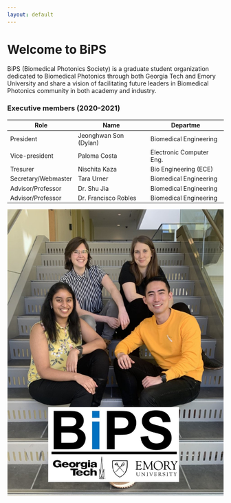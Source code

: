 ```yaml
---
layout: default
---
```


# Welcome to BiPS

BiPS (Biomedical Photonics Society) is a graduate student organization dedicated to Biomedical Photonics through both Georgia Tech and Emory University and share a vision of facilitating future leaders in Biomedical Photonics community in both academy and industry.

### Executive members (2020-2021)

  |Role                | Name                  | Departme                 | 
  |------------------- | --------------------- | ------------------------ |
  |President           | Jeonghwan Son (Dylan) | Biomedical Engineering   |
  |Vice-president      | Paloma Costa          | Electronic Computer Eng. |
  |Tresurer            | Nischita Kaza         | Bio Engineering (ECE)    |
  |Secretary/Webmaster | Tara Urner            | Biomedical Engineering   |
  |Advisor/Professor   | Dr. Shu Jia           | Biomedical Engineering   |
  |Advisor/Professor   | Dr. Francisco Robles  | Biomedical Engineering   |

![image](/images/Bips_executive.png)
